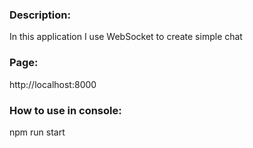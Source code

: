 ### Description:
In this application I use WebSocket to create simple chat

### Page:
http://localhost:8000

### How to use in console:
npm run start